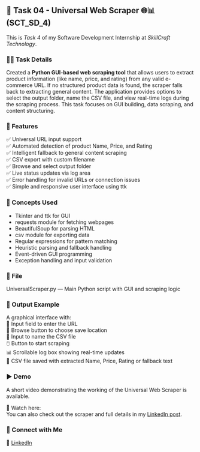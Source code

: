 ## 🤖 Task 04 - Universal Web Scraper 🌐📊 (SCT_SD_4)

This is *Task 4* of my Software Development Internship at *SkillCraft Technology*.

### 👩‍💻 Task Details  
Created a **Python GUI-based web scraping tool** that allows users to extract product information (like name, price, and rating) from any valid e-commerce URL. If no structured product data is found, the scraper falls back to extracting general content. The application provides options to select the output folder, name the CSV file, and view real-time logs during the scraping process. This task focuses on GUI building, data scraping, and content structuring.

### 🚀 Features  
✅ Universal URL input support  
✅ Automated detection of product Name, Price, and Rating  
✅ Intelligent fallback to general content scraping  
✅ CSV export with custom filename  
✅ Browse and select output folder  
✅ Live status updates via log area  
✅ Error handling for invalid URLs or connection issues  
✅ Simple and responsive user interface using ttk

### 🧠 Concepts Used  
- Tkinter and ttk for GUI  
- requests module for fetching webpages  
- BeautifulSoup for parsing HTML  
- csv module for exporting data  
- Regular expressions for pattern matching  
- Heuristic parsing and fallback handling  
- Event-driven GUI programming  
- Exception handling and input validation

### 📁 File  
UniversalScraper.py — Main Python script with GUI and scraping logic

### 📌 Output Example  
A graphical interface with:  
🔗 Input field to enter the URL  
📂 Browse button to choose save location  
📝 Input to name the CSV file  
🖱️ Button to start scraping  
📊 Scrollable log box showing real-time updates  
📁 CSV file saved with extracted Name, Price, Rating or fallback text

### ▶ Demo  
A short video demonstrating the working of the Universal Web Scraper is available.

🎥 Watch here:  
You can also check out the scraper and full details in my [LinkedIn post](https://www.linkedin.com/posts/shahana-m-a-a2113031a_sctabrsdabrtask4-skillcrafttechnology-softwaredevelopment-activity-7340787230220742657-_Bvw?utm_source=share&utm_medium=member_desktop&rcm=ACoAAFDSJLkB3ZmFJto10XX4UoRY3FuwvZv-mNo). 
### 🔗 Connect with Me  
💼 [LinkedIn](https://www.linkedin.com/in/shahana-m-a-a2113031a)
